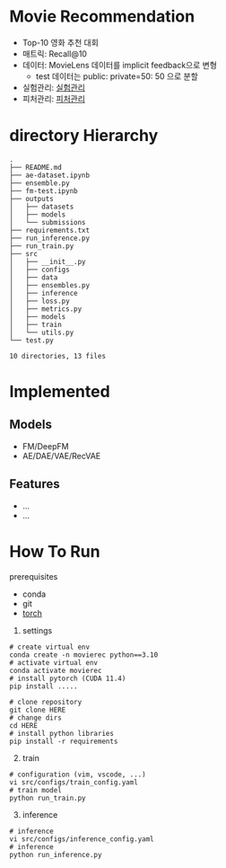 # Movie Recommendation
- Top-10 영화 추천 대회
- 매트릭: Recall@10
- 데이터: MovieLens 데이터를 implicit feedback으로 변형
	- test 데이터는 public: private=50: 50 으로 분할
- 실험관리: [실험관리](https://petite-giant-ce3.notion.site/9454685597b241d087b4fc0daae49147?pvs=25)
- 피처관리: [피처관리](https://petite-giant-ce3.notion.site/Feature-Engineering-3b25a82baffe4bc992ae3ad9722bade8?pvs=4)

# directory Hierarchy
```
.
├── README.md
├── ae-dataset.ipynb
├── ensemble.py
├── fm-test.ipynb
├── outputs
│   ├── datasets
│   ├── models
│   └── submissions
├── requirements.txt
├── run_inference.py
├── run_train.py
├── src
│   ├── __init__.py
│   ├── configs
│   ├── data
│   ├── ensembles.py
│   ├── inference
│   ├── loss.py
│   ├── metrics.py
│   ├── models
│   ├── train
│   └── utils.py
└── test.py

10 directories, 13 files
```

# Implemented

## Models
- FM/DeepFM
- AE/DAE/VAE/RecVAE

## Features
- ...
- ...

# How To Run

prerequisites
- conda
- git
- [torch](https://pytorch.org/#:~:text=Aid%20to%20Ukraine.-,INSTALL,-PYTORCH)

1. settings
```
# create virtual env
conda create -n movierec python==3.10
# activate virtual env
conda activate movierec
# install pytorch (CUDA 11.4)
pip install .....

# clone repository
git clone HERE
# change dirs
cd HERE
# install python libraries
pip install -r requirements
```

2. train
```
# configuration (vim, vscode, ...)
vi src/configs/train_config.yaml
# train model
python run_train.py
```

3. inference
```
# inference
vi src/configs/inference_config.yaml
# inference
python run_inference.py
```
